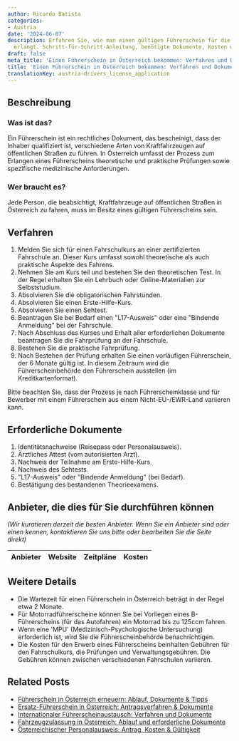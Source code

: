```yaml
---
author: Ricardo Batista
categories:
- Austria
date: '2024-06-07'
description: Erfahren Sie, wie man einen gültigen Führerschein für die Fahrt in Österreich
  erlangt. Schritt-für-Schritt-Anleitung, benötigte Dokumente, Kosten und Anbieter.
draft: false
meta_title: 'Einen Führerschein in Österreich bekommen: Verfahren und Dokumente'
title: 'Einen Führerschein in Österreich bekommen: Verfahren und Dokumente'
translationKey: austria-drivers_license_application
---
```



## Beschreibung
### Was ist das?
Ein Führerschein ist ein rechtliches Dokument, das bescheinigt, dass der Inhaber qualifiziert ist, verschiedene Arten von Kraftfahrzeugen auf öffentlichen Straßen zu führen. In Österreich umfasst der Prozess zum Erlangen eines Führerscheins theoretische und praktische Prüfungen sowie spezifische medizinische Anforderungen.

### Wer braucht es?
Jede Person, die beabsichtigt, Kraftfahrzeuge auf öffentlichen Straßen in Österreich zu fahren, muss im Besitz eines gültigen Führerscheins sein.

## Verfahren
1. Melden Sie sich für einen Fahrschulkurs an einer zertifizierten Fahrschule an. Dieser Kurs umfasst sowohl theoretische als auch praktische Aspekte des Fahrens.
2. Nehmen Sie am Kurs teil und bestehen Sie den theoretischen Test. In der Regel erhalten Sie ein Lehrbuch oder Online-Materialien zur Selbststudium.
3. Absolvieren Sie die obligatorischen Fahrstunden.
4. Absolvieren Sie einen Erste-Hilfe-Kurs.
5. Absolvieren Sie einen Sehtest.
6. Beantragen Sie bei Bedarf einen "L17-Ausweis" oder eine "Bindende Anmeldung" bei der Fahrschule.
7. Nach Abschluss des Kurses und Erhalt aller erforderlichen Dokumente beantragen Sie die Fahrprüfung an der Fahrschule.
8. Bestehen Sie die praktische Fahrprüfung.
9. Nach Bestehen der Prüfung erhalten Sie einen vorläufigen Führerschein, der 6 Monate gültig ist. In diesem Zeitraum wird die Führerscheinbehörde den Führerschein ausstellen (im Kreditkartenformat).

Bitte beachten Sie, dass der Prozess je nach Führerscheinklasse und für Bewerber mit einem Führerschein aus einem Nicht-EU-/EWR-Land variieren kann.

## Erforderliche Dokumente
1. Identitätsnachweise (Reisepass oder Personalausweis).
2. Ärztliches Attest (vom autorisierten Arzt).
3. Nachweis der Teilnahme am Erste-Hilfe-Kurs.
4. Nachweis des Sehtests.
5. "L17-Ausweis" oder "Bindende Anmeldung" (bei Bedarf).
6. Bestätigung des bestandenen Theorieexamens.

## Anbieter, die dies für Sie durchführen können
_(Wir kuratieren derzeit die besten Anbieter. Wenn Sie ein Anbieter sind oder einen kennen, kontaktieren Sie uns bitte oder bearbeiten Sie die Seite direkt)_

| Anbieter | Website | Zeitpläne | Kosten |
| --------------- | --------------- | :-------------: | :-------------: |

## Weitere Details
- Die Wartezeit für einen Führerschein in Österreich beträgt in der Regel etwa 2 Monate.
- Für Motorradführerscheine können Sie bei Vorliegen eines B-Führerscheins (für das Autofahren) ein Motorrad bis zu 125ccm fahren.
- Wenn eine 'MPU' (Medizinisch-Psychologische Untersuchung) erforderlich ist, wird Sie die Führerscheinbehörde benachrichtigen.
- Die Kosten für den Erwerb eines Führerscheins beinhalten Gebühren für den Fahrschulkurs, die Prüfungen und Verwaltungsgebühren. Die Gebühren können zwischen verschiedenen Fahrschulen variieren.


## Related Posts

- [Führerschein in Österreich erneuern: Ablauf, Dokumente & Tipps](https://tramitit.com/de/guides/austria/fuhrerscheinverlangerung/)
- [Ersatz-Führerschein in Österreich: Antragsverfahren & Dokumente](https://tramitit.com/de/guides/austria/ersatzfuhrerschein_beantragen/)
- [Internationaler Führerscheinaustausch: Verfahren und Dokumente](https://tramitit.com/de/guides/austria/fuhrerschein_umtauschen/)
- [Fahrzeugzulassung in Österreich: Ablauf und erforderliche Dokumente](https://tramitit.com/de/guides/austria/zulassungsbescheinigung/)
- [Österreichischer Personalausweis: Antrag, Kosten & Gültigkeit](https://tramitit.com/de/guides/austria/personalausweis_beantragen/)
